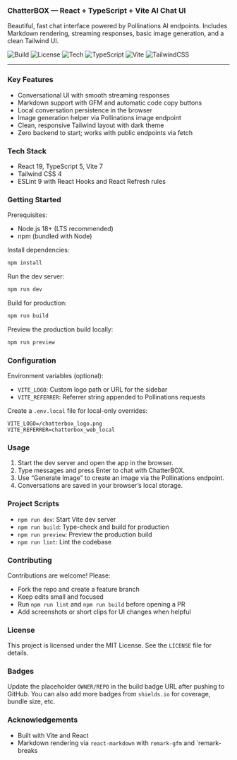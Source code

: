 ### ChatterBOX — React + TypeScript + Vite AI Chat UI

Beautiful, fast chat interface powered by Pollinations AI endpoints. Includes Markdown rendering, streaming responses, basic image generation, and a clean Tailwind UI.

![Build](https://img.shields.io/github/actions/workflow/status/OWNER/REPO/ci.yml?branch=main)
![License](https://img.shields.io/badge/license-MIT-blue.svg)
![Tech](https://img.shields.io/badge/React-19-61dafb?logo=react) ![TypeScript](https://img.shields.io/badge/TypeScript-5-blue?logo=typescript) ![Vite](https://img.shields.io/badge/Vite-7-646cff?logo=vite) ![TailwindCSS](https://img.shields.io/badge/TailwindCSS-4-38bdf8?logo=tailwindcss)

---

### Key Features

- Conversational UI with smooth streaming responses
- Markdown support with GFM and automatic code copy buttons
- Local conversation persistence in the browser
- Image generation helper via Pollinations image endpoint
- Clean, responsive Tailwind layout with dark theme
- Zero backend to start; works with public endpoints via fetch

### Tech Stack

- React 19, TypeScript 5, Vite 7
- Tailwind CSS 4
- ESLint 9 with React Hooks and React Refresh rules

### Getting Started

Prerequisites:
- Node.js 18+ (LTS recommended)
- npm (bundled with Node)

Install dependencies:

```bash
npm install
```

Run the dev server:

```bash
npm run dev
```

Build for production:

```bash
npm run build
```

Preview the production build locally:

```bash
npm run preview
```

### Configuration

Environment variables (optional):
- `VITE_LOGO`: Custom logo path or URL for the sidebar
- `VITE_REFERRER`: Referrer string appended to Pollinations requests

Create a `.env.local` file for local-only overrides:

```env
VITE_LOGO=/chatterbox_logo.png
VITE_REFERRER=chatterbox_web_local
```

### Usage

1) Start the dev server and open the app in the browser.
2) Type messages and press Enter to chat with ChatterBOX.
3) Use “Generate Image” to create an image via the Pollinations endpoint.
4) Conversations are saved in your browser’s local storage.

### Project Scripts

- `npm run dev`: Start Vite dev server
- `npm run build`: Type-check and build for production
- `npm run preview`: Preview the production build
- `npm run lint`: Lint the codebase

### Contributing

Contributions are welcome! Please:
- Fork the repo and create a feature branch
- Keep edits small and focused
- Run `npm run lint` and `npm run build` before opening a PR
- Add screenshots or short clips for UI changes when helpful

### License

This project is licensed under the MIT License. See the `LICENSE` file for details.

### Badges

Update the placeholder `OWNER/REPO` in the build badge URL after pushing to GitHub. You can also add more badges from `shields.io` for coverage, bundle size, etc.

### Acknowledgements

- Built with Vite and React
- Markdown rendering via `react-markdown` with `remark-gfm` and `remark-breaks